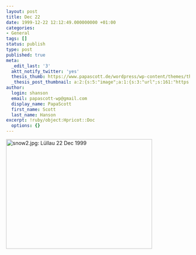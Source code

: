 ```yaml
---
layout: post
title: Dec 22
date: 1999-12-22 12:12:49.000000000 +01:00
categories:
- General
tags: []
status: publish
type: post
published: true
meta:
  _edit_last: '3'
  aktt_notify_twitter: 'yes'
  thesis_thumb: https://www.papascott.de/wordpress/wp-content/themes/thesis_151/lib/scripts/thumb.php?src=https://www.papascott.de/images/mausnews/snow2.jpg&w=100&h=100&zc=1&q=100
  _thesis_post_thumbnail: a:2:{s:5:"image";a:1:{s:3:"url";s:161:"https://www.papascott.de/wordpress/wp-content/themes/thesis_151/lib/scripts/thumb.php?src=https://www.papascott.de/images/mausnews/snow2.jpg&w=100&h=100&zc=1&q=100";}s:5:"frame";a:1:{s:2:"on";s:1:"1";}}
author:
  login: shanson
  email: papascott-wp@gmail.com
  display_name: PapaScott
  first_name: Scott
  last_name: Hanson
excerpt: !ruby/object:Hpricot::Doc
  options: {}
---
```

<p><img src="https://www.papascott.de/wordpress/wp-content/uploads/1999/12/snow2.jpg" height="300" width="400" border="0" alt="snow2.jpg: Lüllau 22 Dec 1999" /></p>
